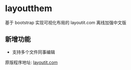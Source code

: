 layoutthem
========

基于 bootstrap 实现可视化布局的 layoutit.com 离线加强中文版

## 新增功能
- 支持多个文件同事编辑

原版程序地址: <a href="http://layoutit.com" target="_blank">layoutit.com</a>
